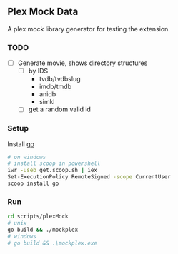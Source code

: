 ## Plex Mock Data

A plex mock library generator for testing the extension.

### TODO

- [ ] Generate movie, shows directory structures
  - [ ] by IDS
    - tvdb/tvdbslug
    - imdb/tmdb
    - anidb
    - simkl
  - [ ] get a random valid id

### Setup

Install [go](https://go.dev/doc/install)

```sh
# on windows
# install scoop in powershell
iwr -useb get.scoop.sh | iex
Set-ExecutionPolicy RemoteSigned -scope CurrentUser
scoop install go
```

### Run

```sh
cd scripts/plexMock
# unix
go build && ./mockplex
# windows
# go build && .\mockplex.exe
```
